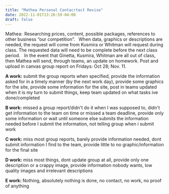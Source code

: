 ```yaml
---
title: "Mathea Personal Contacrtact Revise"
date: 2022-11-01T13:26:59-04:00
draft: false
---
```


Mathea:  Researching prices, content, possible packages, references to other business “our competition”.    When data, graphics or descriptions are needed, the request will come from Kusmira or Whitman will request during class. The requested data will need to be complete before the next class period.    In the event that Ginetta, Kusmira, Whitman are all out of class, then Mathea will send, through teams, an update on homework. Post and upload in canvas group report on Fridays: Oct 28; Nov. 11.

**A work:** submit the group reports when specified, provide the information asked for in a timely manner (by the next work day), provide some graphics for the site, provide some information for the site, post in teams updated when it is my turn to submit things, keep team updated on what tasks ive done/completed

**B work:** missed a group report/didn't do it when I was supposed to, didn't get information to the team on time or missed a team deadline, provide only some information or wait until someone else submits the information needed before I submit the information, not telling group when i submit work

**C work:** miss most group reports, barely provide information needed, dont submit information I find to the team, provide little to no graphic/information for the final  site

**D work:** miss most things, dont update group at all, provide only one description or a crappy image, provide information nobody wants, low quality images and irrelevant descriptions

**E work:** Nothing, absolutely nothing is done, no contact, no work, no proof of anything
